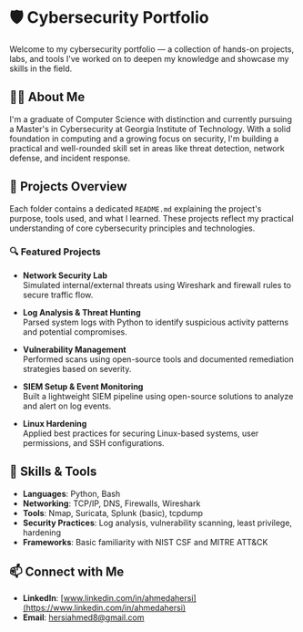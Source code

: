# 🛡️ Cybersecurity Portfolio

Welcome to my cybersecurity portfolio — a collection of hands-on projects, labs, and tools I've worked on to deepen my knowledge and showcase my skills in the field.

## 👨‍💻 About Me

I'm a graduate of Computer Science with distinction and currently pursuing a Master's in Cybersecurity at Georgia Institute of Technology. With a solid foundation in computing and a growing focus on security, I'm building a practical and well-rounded skill set in areas like threat detection, network defense, and incident response.

## 📂 Projects Overview

Each folder contains a dedicated `README.md` explaining the project's purpose, tools used, and what I learned. These projects reflect my practical understanding of core cybersecurity principles and technologies.

### 🔍 Featured Projects

- **Network Security Lab**  
  Simulated internal/external threats using Wireshark and firewall rules to secure traffic flow.

- **Log Analysis & Threat Hunting**  
  Parsed system logs with Python to identify suspicious activity patterns and potential compromises.

- **Vulnerability Management**  
  Performed scans using open-source tools and documented remediation strategies based on severity.

- **SIEM Setup & Event Monitoring**  
  Built a lightweight SIEM pipeline using open-source solutions to analyze and alert on log events.

- **Linux Hardening**  
  Applied best practices for securing Linux-based systems, user permissions, and SSH configurations.

## 🧰 Skills & Tools

- **Languages**: Python, Bash  
- **Networking**: TCP/IP, DNS, Firewalls, Wireshark  
- **Tools**: Nmap, Suricata, Splunk (basic), tcpdump  
- **Security Practices**: Log analysis, vulnerability scanning, least privilege, hardening  
- **Frameworks**: Basic familiarity with NIST CSF and MITRE ATT&CK

## 📫 Connect with Me

- **LinkedIn**: [www.linkedin.com/in/ahmedahersi](https://www.linkedin.com/in/ahmedahersi)  
- **Email**: hersiahmed8@gmail.com
